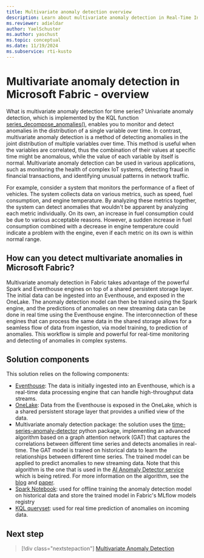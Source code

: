 ```yaml
---
title: Multivariate anomaly detection overview
description: Learn about multivariate anomaly detection in Real-Time Intelligence.
ms.reviewer: adieldar
author: YaelSchuster
ms.author: yaschust
ms.topic: conceptual
ms.date: 11/19/2024
ms.subservice: rti-kusto
---
```


# Multivariate anomaly detection in Microsoft Fabric - overview

What is multivariate anomaly detection for time series? Univariate anomaly detection, which is implemented by the KQL function [series_decompose_anomalies()](/kusto/query/series-decompose-anomalies-function?view=microsoft-fabric&preserve-view=true), enables you to monitor and detect anomalies in the distribution of a single variable over time. In contrast, multivariate anomaly detection is a method of detecting anomalies in the joint distribution of multiple variables over time. This method is useful when the variables are correlated, thus the combination of their values at specific time might be anomalous, while the value of each variable by itself is normal. Multivariate anomaly detection can be used in various applications, such as monitoring the health of complex IoT systems, detecting fraud in financial transactions, and identifying unusual patterns in network traffic.

For example, consider a system that monitors the performance of a fleet of vehicles. The system collects data on various metrics, such as speed, fuel consumption, and engine temperature. By analyzing these metrics together, the system can detect anomalies that wouldn't be apparent by analyzing each metric individually. On its own, an increase in fuel consumption could be due to various acceptable reasons. However, a sudden increase in fuel consumption combined with a decrease in engine temperature could indicate a problem with the engine, even if each metric on its own is within normal range.

## How can you detect multivariate anomalies in Microsoft Fabric?

Multivariate anomaly detection in Fabric takes advantage of the powerful Spark and Eventhouse engines on top of a shared persistent storage layer. The initial data can be ingested into an Eventhouse, and exposed in the OneLake. The anomaly detection model can then be trained using the Spark engine, and the predictions of anomalies on new streaming data can be done in real time using the Eventhouse engine. The interconnection of these engines that can process the same data in the shared storage allows for a seamless flow of data from ingestion, via model training, to prediction of anomalies. This workflow is simple and powerful for real-time monitoring and detecting of anomalies in complex systems.

## Solution components

This solution relies on the following components:

* [Eventhouse](eventhouse.md): The data is initially ingested into an Eventhouse, which is a real-time data processing engine that can handle high-throughput data streams.
* [OneLake](../onelake/onelake-overview.md): Data from the Eventhouse is exposed in the OneLake, which is a shared persistent storage layer that provides a unified view of the data.
* Multivariate anomaly detection package: the solution uses the [time-series-anomaly-detector](https://pypi.org/project/time-series-anomaly-detector/) python package, implementing an advanced algorithm based on a graph attention network (GAT) that captures the correlations between different time series and detects anomalies in real-time. The GAT model is trained on historical data to learn the relationships between different time series. The trained model can be applied to predict anomalies to new streaming data. Note that this algorithm is the one that is used in the [AI Anomaly Detector service](/azure/ai-services/anomaly-detector/overview) which is being retired. For more information on the algorithm, see the [blog](https://techcommunity.microsoft.com/t5/ai-azure-ai-services-blog/introducing-multivariate-anomaly-detection/ba-p/2260679) and [paper](https://arxiv.org/pdf/2009.02040).
* [Spark Notebook](../data-engineering/how-to-use-notebook.md): used for offline training the anomaly detection model on historical data and store the trained model in Fabric's MLflow models registry
* [KQL queryset](kusto-query-set.md): used for real time prediction of anomalies on incoming data.

## Next step

> [!div class="nextstepaction"]
> [Multivariate Anomaly Detection](multivariate-anomaly-detection.md)
